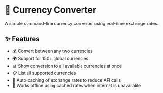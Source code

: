 # 💱 Currency Converter

A simple command-line currency converter using real-time exchange rates.

## ✨ Features

- 💰 Convert between any two currencies
- 🌍 Support for 150+ global currencies
- 📊 Show conversion to all available currencies at once
- 📋 List all supported currencies
- 🔄 Auto-caching of exchange rates to reduce API calls
- 🔌 Works offline using cached rates when internet is unavailable
